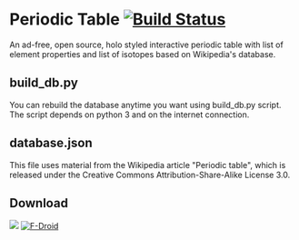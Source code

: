 Periodic Table [![Build Status](https://travis-ci.org/Frozen-Developers/android-periodic-table.svg)](https://travis-ci.org/Frozen-Developers/android-periodic-table)
==============

An ad-free, open source, holo styled interactive periodic table with list of element properties and list of isotopes based on Wikipedia's database.

build_db.py
-----------

You can rebuild the database anytime you want using build_db.py script. The script depends on python 3 and on the internet connection.

database.json
-------------

This file uses material from the Wikipedia article "Periodic table", which is released under the Creative Commons Attribution-Share-Alike License 3.0.

Download
--------

[![](http://developer.android.com/images/brand/en_generic_rgb_wo_60.png)](https://play.google.com/store/apps/details?id=com.frozendevs.periodictable)
[![F-Droid](https://guardianproject.info/wp-content/uploads/2014/07/logo-fdroid.png)](https://f-droid.org/repository/browse/?fdid=com.frozendevs.periodictable)
